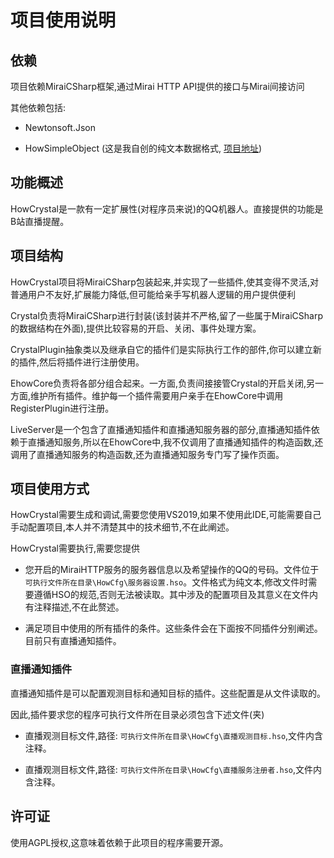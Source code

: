 # 项目使用说明

## 依赖

项目依赖MiraiCSharp框架,通过Mirai HTTP API提供的接口与Mirai间接访问

其他依赖包括:

- Newtonsoft.Json

- HowSimpleObject (这是我自创的纯文本数据格式, [项目地址](https://github.com/HowQi/HSO))

## 功能概述

HowCrystal是一款有一定扩展性(对程序员来说)的QQ机器人。直接提供的功能是B站直播提醒。

## 项目结构

HowCrystal项目将MiraiCSharp包装起来,并实现了一些插件,使其变得不灵活,对普通用户不友好,扩展能力降低,但可能给亲手写机器人逻辑的用户提供便利

Crystal负责将MiraiCSharp进行封装(该封装并不严格,留了一些属于MiraiCSharp的数据结构在外面),提供比较容易的开启、关闭、事件处理方案。

CrystalPlugin抽象类以及继承自它的插件们是实际执行工作的部件,你可以建立新的插件,然后将插件进行注册使用。

EhowCore负责将各部分组合起来。一方面,负责间接接管Crystal的开启关闭,另一方面,维护所有插件。维护每一个插件需要用户亲手在EhowCore中调用RegisterPlugin进行注册。

LiveServer是一个包含了直播通知插件和直播通知服务器的部分,直播通知插件依赖于直播通知服务,所以在EhowCore中,我不仅调用了直播通知插件的构造函数,还调用了直播通知服务的构造函数,还为直播通知服务专门写了操作页面。

## 项目使用方式

HowCrystal需要生成和调试,需要您使用VS2019,如果不使用此IDE,可能需要自己手动配置项目,本人并不清楚其中的技术细节,不在此阐述。

HowCrystal需要执行,需要您提供

- 您开启的MiraiHTTP服务的服务器信息以及希望操作的QQ的号码。文件位于 `可执行文件所在目录\HowCfg\服务器设置.hso`。文件格式为纯文本,修改文件时需要遵循HSO的规范,否则无法被读取。其中涉及的配置项目及其意义在文件内有注释描述,不在此赘述。

- 满足项目中使用的所有插件的条件。这些条件会在下面按不同插件分别阐述。目前只有直播通知插件。

### 直播通知插件

直播通知插件是可以配置观测目标和通知目标的插件。这些配置是从文件读取的。

因此,插件要求您的程序可执行文件所在目录必须包含下述文件(夹)

- 直播观测目标文件,路径: `可执行文件所在目录\HowCfg\直播观测目标.hso`,文件内含注释。

- 直播观测目标文件,路径: `可执行文件所在目录\HowCfg\直播服务注册者.hso`,文件内含注释。

## 许可证

使用AGPL授权,这意味着依赖于此项目的程序需要开源。
